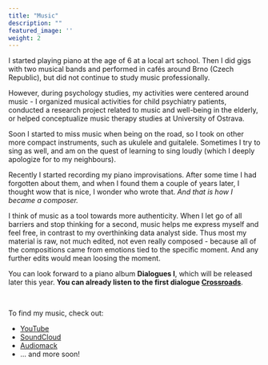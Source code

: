 ```yaml
---
title: "Music"
description: ""
featured_image: ''
weight: 2
---
```


I started playing piano at the age of 6 at a local art school. Then I did gigs with two musical bands and performed in cafés around Brno (Czech Republic), but did not continue to study music professionally.

However, during psychology studies, my activities were centered around music - I organized musical activities for child psychiatry patients, conducted a research project related to music and well-being in the elderly, or helped conceptualize music therapy studies at University of Ostrava. 

Soon I started to miss music when being on the road, so I took on other more compact instruments, such as ukulele and guitalele. Sometimes I try to sing as well, and am on the quest of learning to sing loudly (which I deeply apologize for to my neighbours).

Recently I started recording my piano improvisations. After some time I had forgotten about them, and when I found them a couple of years later, I thought wow that is nice, I wonder who wrote that. *And that is how I became a composer.* 

I think of music as a tool towards more authenticity. When I let go of all barriers and stop thinking for a second, music helps me express myself and feel free, in contrast to my overthinking data analyst side. Thus most my material is raw, not much edited, not even really composed - because all of the compositions came from emotions tied to the specific moment. And any further edits would mean loosing the moment. 

You can look forward to a piano album **Dialogues I**, which will be released later this year. **You can already listen to the first dialogue [Crossroads](https://youtu.be/kIEhVDfyJ0o)**.

&nbsp;

To find my music, check out:
- [YouTube](https://www.youtube.com/channel/UCAx1hJgAGTsfEiK1v818p7A)
- [SoundCloud](https://soundcloud.com/renehlavova)
- [Audiomack](https://audiomack.com/renehlavova)
- ... and more soon!